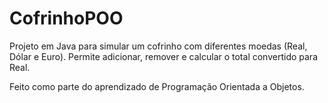 # CofrinhoPOO

Projeto em Java para simular um cofrinho com diferentes moedas (Real, Dólar e Euro). 
Permite adicionar, remover e calcular o total convertido para Real.

Feito como parte do aprendizado de Programação Orientada a Objetos.


